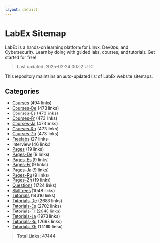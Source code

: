 ```yaml
---
layout: default
---
```


# LabEx Sitemap

[LabEx](https://labex.io) is a hands-on learning platform for Linux, DevOps, and Cybersecurity. Learn by doing with guided labs, courses, and tutorials. Get started for free!

> Last updated: 2025-02-24 00:02 UTC

This repository maintains an auto-updated list of LabEx website sitemaps.

## Categories

- [Courses](categories/courses.md) (494 links)
- [Courses-De](categories/courses-de.md) (473 links)
- [Courses-Es](categories/courses-es.md) (473 links)
- [Courses-Fr](categories/courses-fr.md) (473 links)
- [Courses-Ja](categories/courses-ja.md) (473 links)
- [Courses-Ru](categories/courses-ru.md) (473 links)
- [Courses-Zh](categories/courses-zh.md) (473 links)
- [Freelabs](categories/freelabs.md) (27 links)
- [Interview](categories/interview.md) (46 links)
- [Pages](categories/pages.md) (19 links)
- [Pages-De](categories/pages-de.md) (9 links)
- [Pages-Es](categories/pages-es.md) (9 links)
- [Pages-Fr](categories/pages-fr.md) (9 links)
- [Pages-Ja](categories/pages-ja.md) (9 links)
- [Pages-Ru](categories/pages-ru.md) (9 links)
- [Pages-Zh](categories/pages-zh.md) (19 links)
- [Questions](categories/questions.md) (1724 links)
- [Skilltrees](categories/skilltrees.md) (1048 links)
- [Tutorials](categories/tutorials.md) (14316 links)
- [Tutorials-De](categories/tutorials-de.md) (2686 links)
- [Tutorials-Es](categories/tutorials-es.md) (2702 links)
- [Tutorials-Fr](categories/tutorials-fr.md) (2640 links)
- [Tutorials-Ja](categories/tutorials-ja.md) (1973 links)
- [Tutorials-Ru](categories/tutorials-ru.md) (2698 links)
- [Tutorials-Zh](categories/tutorials-zh.md) (14169 links)

> **Total Links: 47444**
